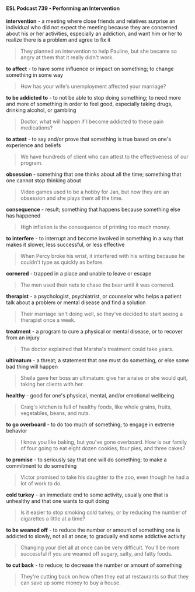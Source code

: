 #### ESL Podcast 739 - Performing an Intervention

**intervention** - a meeting where close friends and relatives surprise an individual
who did not expect the meeting because they are concerned about his or her
activities, especially an addiction, and want him or her to realize there is a
problem and agree to fix it

> They planned an intervention to help Pauline, but she became so angry at them
that it really didn't work.

**to affect** - to have some influence or impact on something; to change something
in some way

> How has your wife's unemployment affected your marriage?

**to be addicted to** - to not be able to stop doing something; to need more and
more of something in order to feel good, especially taking drugs, drinking alcohol,
or gambling

> Doctor, what will happen if I become addicted to these pain medications?

**to attest** - to say and/or prove that something is true based on one's experience
and beliefs

> We have hundreds of client who can attest to the effectiveness of our program.

**obsession** - something that one thinks about all the time; something that one
cannot stop thinking about

> Video games used to be a hobby for Jan, but now they are an obsession and
she plays them all the time.

**consequence** - result; something that happens because something else has
happened

> High inflation is the consequence of printing too much money.

**to interfere** - to interrupt and become involved in something in a way that makes
it slower, less successful, or less effective

> When Percy broke his wrist, it interfered with his writing because he couldn't
type as quickly as before.

**cornered** - trapped in a place and unable to leave or escape

> The men used their nets to chase the bear until it was cornered.

**therapist** - a psychologist, psychiatrist, or counselor who helps a patient talk
about a problem or mental disease and find a solution

> Their marriage isn't doing well, so they've decided to start seeing a therapist
once a week.

**treatment** - a program to cure a physical or mental disease, or to recover from
an injury

> The doctor explained that Marsha's treatment could take years.

**ultimatum** - a threat; a statement that one must do something, or else some bad
thing will happen

> Sheila gave her boss an ultimatum: give her a raise or she would quit, taking
her clients with her.

**healthy** - good for one's physical, mental, and/or emotional wellbeing

> Craig's kitchen is full of healthy foods, like whole grains, fruits, vegetables,
beans, and nuts.

**to go overboard** - to do too much of something; to engage in extreme behavior

> I know you like baking, but you've gone overboard. How is our family of four
going to eat eight dozen cookies, four pies, and three cakes?

**to promise** - to seriously say that one will do something; to make a commitment
to do something

> Victor promised to take his daughter to the zoo, even though he had a lot of
work to do.

**cold turkey** - an immediate end to some activity, usually one that is unhealthy
and that one wants to quit doing

> Is it easier to stop smoking cold turkey, or by reducing the number of cigarettes
a little at a time?

**to be weaned off** - to reduce the number or amount of something one is
addicted to slowly, not all at once; to gradually end some addictive activity

> Changing your diet all at once can be very difficult. You'll be more successful if
you are weaned off sugary, salty, and fatty foods.

**to cut back** - to reduce; to decrease the number or amount of something

> They're cutting back on how often they eat at restaurants so that they can save
up some money to buy a house.


